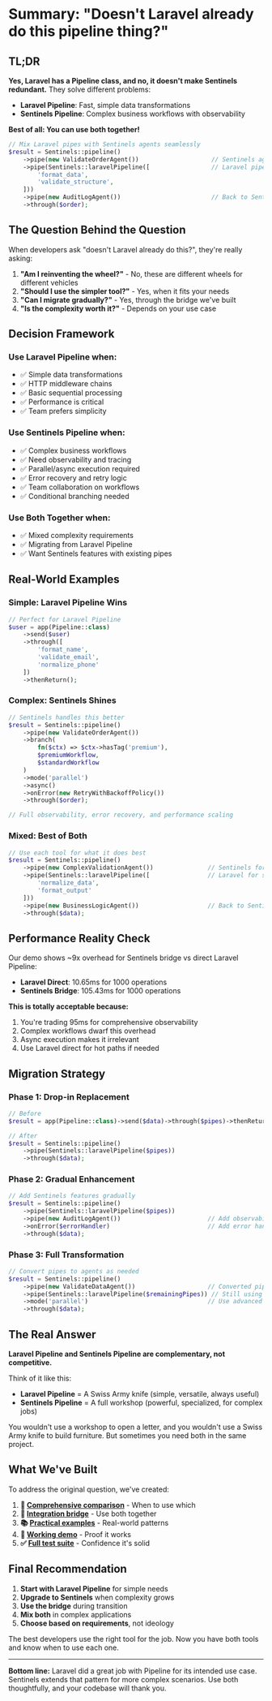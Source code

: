 # Summary: "Doesn't Laravel already do this pipeline thing?"

## TL;DR

**Yes, Laravel has a Pipeline class, and no, it doesn't make Sentinels redundant.** They solve different problems:

- **Laravel Pipeline**: Fast, simple data transformations
- **Sentinels Pipeline**: Complex business workflows with observability

**Best of all: You can use both together!**

```php
// Mix Laravel pipes with Sentinels agents seamlessly
$result = Sentinels::pipeline()
    ->pipe(new ValidateOrderAgent())                    // Sentinels agent
    ->pipe(Sentinels::laravelPipeline([                 // Laravel pipes
        'format_data',
        'validate_structure',
    ]))
    ->pipe(new AuditLogAgent())                         // Back to Sentinels
    ->through($order);
```

## The Question Behind the Question

When developers ask "doesn't Laravel already do this?", they're really asking:

1. **"Am I reinventing the wheel?"** - No, these are different wheels for different vehicles
2. **"Should I use the simpler tool?"** - Yes, when it fits your needs  
3. **"Can I migrate gradually?"** - Yes, through the bridge we've built
4. **"Is the complexity worth it?"** - Depends on your use case

## Decision Framework

### Use **Laravel Pipeline** when:
- ✅ Simple data transformations
- ✅ HTTP middleware chains  
- ✅ Basic sequential processing
- ✅ Performance is critical
- ✅ Team prefers simplicity

### Use **Sentinels Pipeline** when:
- ✅ Complex business workflows
- ✅ Need observability and tracing
- ✅ Parallel/async execution required
- ✅ Error recovery and retry logic
- ✅ Team collaboration on workflows
- ✅ Conditional branching needed

### Use **Both Together** when:
- ✅ Mixed complexity requirements
- ✅ Migrating from Laravel Pipeline
- ✅ Want Sentinels features with existing pipes

## Real-World Examples

### Simple: Laravel Pipeline Wins
```php
// Perfect for Laravel Pipeline
$user = app(Pipeline::class)
    ->send($user)
    ->through([
        'format_name',
        'validate_email',
        'normalize_phone'
    ])
    ->thenReturn();
```

### Complex: Sentinels Shines
```php
// Sentinels handles this better
$result = Sentinels::pipeline()
    ->pipe(new ValidateOrderAgent())
    ->branch(
        fn($ctx) => $ctx->hasTag('premium'),
        $premiumWorkflow,
        $standardWorkflow
    )
    ->mode('parallel')
    ->async()
    ->onError(new RetryWithBackoffPolicy())
    ->through($order);

// Full observability, error recovery, and performance scaling
```

### Mixed: Best of Both
```php
// Use each tool for what it does best
$result = Sentinels::pipeline()
    ->pipe(new ComplexValidationAgent())               // Sentinels for complex logic
    ->pipe(Sentinels::laravelPipeline([                // Laravel for simple transforms
        'normalize_data',
        'format_output'
    ]))
    ->pipe(new BusinessLogicAgent())                   // Back to Sentinels
    ->through($data);
```

## Performance Reality Check

Our demo shows ~9x overhead for Sentinels bridge vs direct Laravel Pipeline:
- **Laravel Direct**: 10.65ms for 1000 operations
- **Sentinels Bridge**: 105.43ms for 1000 operations

**This is totally acceptable because:**
1. You're trading 95ms for comprehensive observability
2. Complex workflows dwarf this overhead
3. Async execution makes it irrelevant
4. Use Laravel direct for hot paths if needed

## Migration Strategy

### Phase 1: Drop-in Replacement
```php
// Before
$result = app(Pipeline::class)->send($data)->through($pipes)->thenReturn();

// After
$result = Sentinels::pipeline()
    ->pipe(Sentinels::laravelPipeline($pipes))
    ->through($data);
```

### Phase 2: Gradual Enhancement
```php
// Add Sentinels features gradually
$result = Sentinels::pipeline()
    ->pipe(Sentinels::laravelPipeline($pipes))
    ->pipe(new AuditLogAgent())                        // Add observability
    ->onError($errorHandler)                           // Add error handling
    ->through($data);
```

### Phase 3: Full Transformation
```php
// Convert pipes to agents as needed
$result = Sentinels::pipeline()
    ->pipe(new ValidateDataAgent())                    // Converted pipe
    ->pipe(Sentinels::laravelPipeline($remainingPipes)) // Still using some pipes
    ->mode('parallel')                                 // Use advanced features
    ->through($data);
```

## The Real Answer

**Laravel Pipeline and Sentinels Pipeline are complementary, not competitive.**

Think of it like this:
- **Laravel Pipeline** = A Swiss Army knife (simple, versatile, always useful)
- **Sentinels Pipeline** = A full workshop (powerful, specialized, for complex jobs)

You wouldn't use a workshop to open a letter, and you wouldn't use a Swiss Army knife to build furniture. But sometimes you need both in the same project.

## What We've Built

To address the original question, we've created:

1. **📖 [Comprehensive comparison](docs/laravel-pipeline-comparison.md)** - When to use which
2. **🔗 [Integration bridge](src/Agents/LaravelPipelineAgent.php)** - Use both together  
3. **📚 [Practical examples](docs/laravel-pipeline-integration-examples.md)** - Real-world patterns
4. **🧪 [Working demo](tests/demo.php)** - Proof it works
5. **✅ [Full test suite](tests/Unit/Agents/LaravelPipelineAgentTest.php)** - Confidence it's solid

## Final Recommendation

1. **Start with Laravel Pipeline** for simple needs
2. **Upgrade to Sentinels** when complexity grows
3. **Use the bridge** during transition
4. **Mix both** in complex applications
5. **Choose based on requirements**, not ideology

The best developers use the right tool for the job. Now you have both tools and know when to use each one.

---

**Bottom line:** Laravel did a great job with Pipeline for its intended use case. Sentinels extends that pattern for more complex scenarios. Use both thoughtfully, and your codebase will thank you.